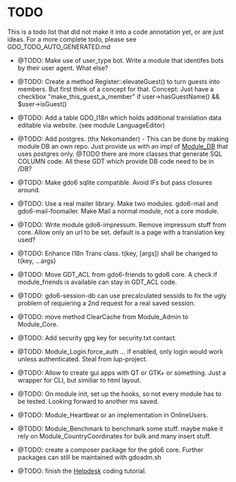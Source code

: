 # TODO

This is a todo list that did not make it into a code annotation yet, or are just ideas.
For a more complete todo, please see GDO_TODO_AUTO_GENERATED.md


- @TODO: Make use of user_type bot. Write a module that identifes bots by their user agent. What else?

- @TODO: Create a method Register::elevateGuest() to turn guests into members. But first think of a concept for that. Concept: Just have a checkbox "make_this_guest_a_member" if user->hasGuestName() && $user->isGuest()

- @TODO: Add a table GDO_I18n which holds additional translation data editable via website. (see module LanguageEditor)

- @TODO: Add postgres. (thx Nekomander) - This can be done by making module DB an own repo. Just provide us with an impl of [Module_DB](https://github.com/gizmore/gdo6/edit/master/GDO/DB/) that uses postgres only. @TODO there are more classes that generate SQL COLUMN code. All these GDT which provide DB code need to be in /DB?

- @TODO: Make gdo6 sqlite compatible. Avoid IFs but pass closures around.

- @TODO: Use a real mailer library. Make two modules. gdo6-mail and gdo6-mail-foomailer. Make Mail a normal module, not a core module.

- @TODO: Write module gdo6-impressum. Remove impressum stuff from core. Allow only an url to be set. default is a page with a translation key used?

- @TODO: Enhance I18n Trans class. t(key, [args]) shall be changed to t(key, ...args)

- @TODO: Move GDT_ACL from gdo6-friends to gdo6 core. A check if module_friends is available can stay in GDT_ACL code.

- @TODO: gdo6-session-db can use precalculated sessids to fix the ugly problem of requiering a 2nd request for a real saved session.

- @TODO: move method ClearCache from Module_Admin to Module_Core.

- @TODO: Add security gpg key for security.txt contact.

- @TODO: Module_Login.force_auth ... if enabled, only login would work unless authenticated. Steal from lup-project.

- @TODO: Allow to create gui apps with QT or GTK+ or something. Just a wrapper for CLI, but similiar to html layout.

- @TODO: On module init, set up the hooks, so not every module has to be tested. Looking forward to another ms saved.

- @TODO: Module_Heartbeat or an implementation in OnlineUsers.

- @TODO: Module_Benchmark to benchmark some stuff. maybe make it rely on Module_CountryCoordinates for bulk and many insert stuff.

- @TODO: create a composer package for the gdo6 core. Further packages can still be maintained with gdoadm.sh

- @TODO: finish the [Helpdesk](https://github.com/gizmore/gdo6-helpdesk) coding tutorial.


